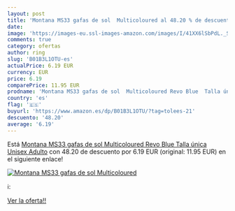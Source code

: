 ```yaml
---
layout: post
title: 'Montana MS33 gafas de sol  Multicoloured al 48.20 % de descuento'
date: 
image: 'https://images-eu.ssl-images-amazon.com/images/I/41XX6lSbPdL._SL200_.jpg'
comments: true
category: ofertas
author: ring
slug: 'B01B3L1OTU-es'
actualPrice: 6.19 EUR
currency: EUR
price: 6.19
comparePrice: 11.95 EUR
prodname: 'Montana MS33 gafas de sol  Multicoloured Revo Blue  Talla única Unisex Adulto'
country: 'es'
flag: '🇪🇸'
buyurl: 'https://www.amazon.es/dp/B01B3L1OTU/?tag=tolees-21'
descuento: '48.20'
average: '6.19'
---
```


Está [Montana MS33 gafas de sol  Multicoloured Revo Blue  Talla única Unisex Adulto](https://www.amazon.es/dp/B01B3L1OTU/?tag=tolees-21) con 48.20 de descuento por 6.19 EUR (original: 11.95 EUR) en el siguiente enlace!

[![Montana MS33 gafas de sol  Multicoloured](https://images-eu.ssl-images-amazon.com/images/I/41XX6lSbPdL._SL200_.jpg)](https://www.amazon.es/dp/B01B3L1OTU/?tag=tolees-21)

ℹ️:


[Ver la oferta!!](https://www.amazon.es/dp/B01B3L1OTU/?tag=tolees-21)
